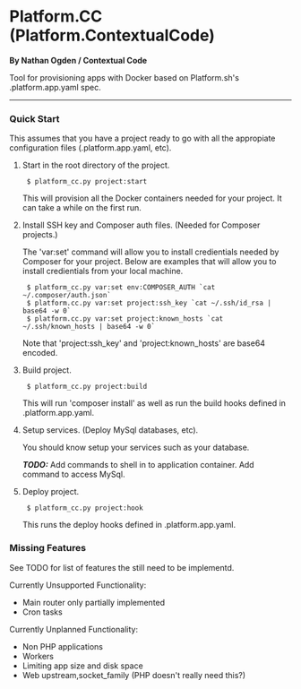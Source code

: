 # Platform.CC (Platform.ContextualCode)
**By Nathan Ogden / Contextual Code**


Tool for provisioning apps with Docker based on Platform.sh's .platform.app.yaml spec.

----

### Quick Start

This assumes that you have a project ready to go with all the appropiate configuration files (.platform.app.yaml, etc).

1) Start in the root directory of the project.

        $ platform_cc.py project:start

    This will provision all the Docker containers needed for your project. It can take a while on the first run.

2) Install SSH key and Composer auth files. (Needed for Composer projects.)

    The 'var:set' command will allow you to install credientials needed by Composer for your project. Below
    are examples that will allow you to install credientials from your local machine.

        $ platform_cc.py var:set env:COMPOSER_AUTH `cat ~/.composer/auth.json`
        $ platform.cc.py var:set project:ssh_key `cat ~/.ssh/id_rsa | base64 -w 0`
        $ platform.cc.py var:set project:known_hosts `cat ~/.ssh/known_hosts | base64 -w 0`

    Note that 'project:ssh_key' and 'project:known_hosts' are base64 encoded.

3) Build project.
    
        $ platform_cc.py project:build

    This will run 'composer install' as well as run the build hooks defined in .platform.app.yaml.

4) Setup services. (Deploy MySql databases, etc).

    You should know setup your services such as your database.

    ***TODO:*** Add commands to shell in to application container. Add command to access MySql.

4) Deploy project.

        $ platform_cc.py project:hook    

    This runs the deploy hooks defined in .platform.app.yaml.


### Missing Features

See TODO for list of features the still need to be implementd.

Currently Unsupported Functionality:

- Main router only partially implemented
- Cron tasks

Currently Unplanned Functionality:

- Non PHP applications
- Workers
- Limiting app size and disk space
- Web upstream,socket_family (PHP doesn't really need this?)

